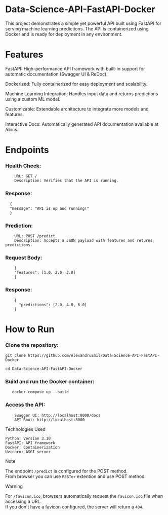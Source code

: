 # Data-Science-API-FastAPI-Docker

This project demonstrates a simple yet powerful API built using FastAPI for serving machine learning predictions. The API is containerized using Docker and is ready for deployment in any environment.

# Features

   FastAPI: High-performance API framework with built-in support for automatic documentation (Swagger UI & ReDoc).

   Dockerized: Fully containerized for easy deployment and scalability.

   Machine Learning Integration: Handles input data and returns predictions using a custom ML model.

   Customizable: Extendable  architecture to integrate more models and features.

   Interactive Docs: Automatically generated API documentation available at /docs.


# Endpoints

  ### Health Check:

        URL: GET /
        Description: Verifies that the API is running.

  ### Response:
      {
      "message": "API is up and running!"
      }

  ### Prediction:
        URL: POST /predict
        Description: Accepts a JSON payload with features and returns predictions.

 ### Request Body:
        {
        "features": [1.0, 2.0, 3.0]
        }

### Response:

        {
          "predictions": [2.0, 4.0, 6.0]
        }

# How to Run

### Clone the repository:
```
git clone https://github.com/AlexandruEmil/Data-Science-API-FastAPI-Docker
```
```
cd Data-Science-API-FastAPI-Docker
```
### Build and run the Docker container:
```
   docker-compose up --build
```
### Access the API:

        Swagger UI: http://localhost:8000/docs
        API Root: http://localhost:8000

Technologies Used

    Python: Version 3.10
    FastAPI: API framework
    Docker: Containerization
    Uvicorn: ASGI server

> [!NOTE]
> The endpoint ```/predict``` is configured for the POST method. \
> From browser you can use ```RESTer``` extention and use POST method

> [!WARNING]
>For ```/favicon.ico```, browsers automatically request the ```favicon.ico``` file when accessing a URL.\
> If you don't have a favicon configured, the server will return a ```404```.
